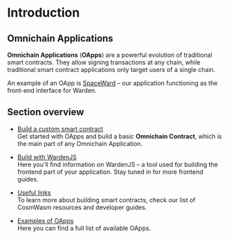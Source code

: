 ﻿---
sidebar_position: 1
---

# Introduction

## Omnichain Applications

**Omnichain Applications** (**OApps**) are a powerful evolution of traditional smart contracts. They allow signing transactions at any chain, while traditional smart contract applications only target users of a single chain.

An example of an OApp is [SpaceWard](https://help.wardenprotocol.org) – our application functioning as the front-end interface for Warden.

## Section overview

- [Build a custom smart contract](build-a-custom-smart-contract)  
Get started with OApps and build a basic **Omnichain Contract**, which is the main part of any Omnichain Application.

- [Build with WardenJS](build-with-wardenjs)  
Here you'll find information on WardenJS – a tool used for building the frontend part of your application. Stay tuned in for more frontend guides.

- [Useful links](useful-links)  
To learn more about building smart contracts, check our list of CosmWasm resources and developer guides.

- [Examples of OApps](examples-of-oapps)  
Here you can find a full list of available OApps.